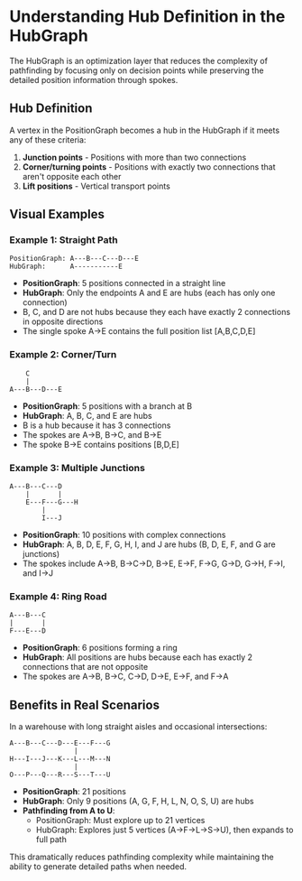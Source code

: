 # Understanding Hub Definition in the HubGraph

The HubGraph is an optimization layer that reduces the complexity of pathfinding by focusing only on decision points while preserving the detailed position information through spokes.

## Hub Definition

A vertex in the PositionGraph becomes a hub in the HubGraph if it meets any of these criteria:

1. **Junction points** - Positions with more than two connections
2. **Corner/turning points** - Positions with exactly two connections that aren't opposite each other
3. **Lift positions** - Vertical transport points

## Visual Examples

### Example 1: Straight Path
```
PositionGraph: A---B---C---D---E
HubGraph:      A-----------E
```
- **PositionGraph**: 5 positions connected in a straight line
- **HubGraph**: Only the endpoints A and E are hubs (each has only one connection)
- B, C, and D are not hubs because they each have exactly 2 connections in opposite directions
- The single spoke A→E contains the full position list [A,B,C,D,E]

### Example 2: Corner/Turn
```
    C
    |
A---B---D---E
```
- **PositionGraph**: 5 positions with a branch at B
- **HubGraph**: A, B, C, and E are hubs
- B is a hub because it has 3 connections
- The spokes are A→B, B→C, and B→E
- The spoke B→E contains positions [B,D,E]

### Example 3: Multiple Junctions
```
A---B---C---D
    |       |
    E---F---G---H
        |
        I---J
```
- **PositionGraph**: 10 positions with complex connections
- **HubGraph**: A, B, D, E, F, G, H, I, and J are hubs (B, D, E, F, and G are junctions)
- The spokes include A→B, B→C→D, B→E, E→F, F→G, G→D, G→H, F→I, and I→J

### Example 4: Ring Road
```
A---B---C
|       |
F---E---D
```
- **PositionGraph**: 6 positions forming a ring
- **HubGraph**: All positions are hubs because each has exactly 2 connections that are not opposite
- The spokes are A→B, B→C, C→D, D→E, E→F, and F→A

## Benefits in Real Scenarios

In a warehouse with long straight aisles and occasional intersections:

```
A---B---C---D---E---F---G
                |
H---I---J---K---L---M---N
                |
O---P---Q---R---S---T---U
```

- **PositionGraph**: 21 positions
- **HubGraph**: Only 9 positions (A, G, F, H, L, N, O, S, U) are hubs
- **Pathfinding from A to U**:
  - PositionGraph: Must explore up to 21 vertices
  - HubGraph: Explores just 5 vertices (A→F→L→S→U), then expands to full path

This dramatically reduces pathfinding complexity while maintaining the ability to generate detailed paths when needed.
